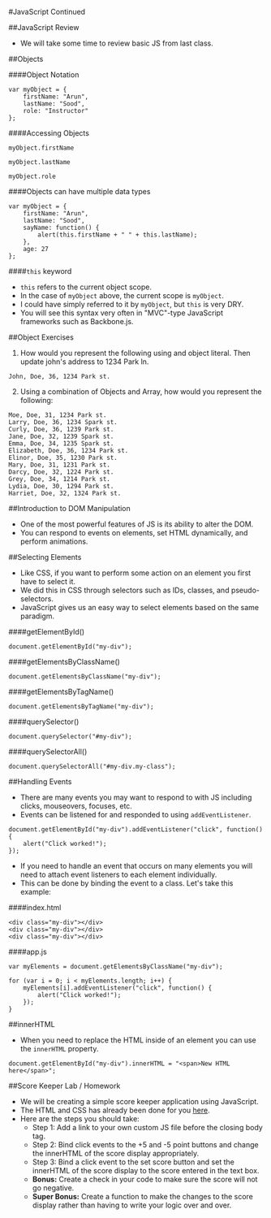#JavaScript Continued

##JavaScript Review
- We will take some time to review basic JS from last class.

##Objects

####Object Notation

```
var myObject = {
	firstName: "Arun",
	lastName: "Sood",
	role: "Instructor"
};
```

####Accessing Objects

```
myObject.firstName

myObject.lastName

myObject.role
```

####Objects can have multiple data types

```
var myObject = {
	firstName: "Arun",
	lastName: "Sood",
	sayName: function() {
		alert(this.firstName + " " + this.lastName);
	},
	age: 27
};
```

####`this` keyword
- `this` refers to the current object scope.
- In the case of `myObject` above, the current scope is `myObject`.
- I could have simply referred to it by `myObject`, but `this` is very DRY.
- You will see this syntax very often in "MVC"-type JavaScript frameworks such as Backbone.js.

##Object Exercises

1. How would you represent the following using and object literal. Then update john's address to 1234 Park ln.

```
John, Doe, 36, 1234 Park st.
```

2. Using a combination of Objects and Array, how would you represent the following:

```
Moe, Doe, 31, 1234 Park st.
Larry, Doe, 36, 1234 Spark st.
Curly, Doe, 36, 1239 Park st.
Jane, Doe, 32, 1239 Spark st.
Emma, Doe, 34, 1235 Spark st.
Elizabeth, Doe, 36, 1234 Park st.
Elinor, Doe, 35, 1230 Park st.
Mary, Doe, 31, 1231 Park st.
Darcy, Doe, 32, 1224 Park st.
Grey, Doe, 34, 1214 Park st.
Lydia, Doe, 30, 1294 Park st.
Harriet, Doe, 32, 1324 Park st.
```

##Introduction to DOM Manipulation
- One of the most powerful features of JS is its ability to alter the DOM.
- You can respond to events on elements, set HTML dynamically, and perform animations.

##Selecting Elements
- Like CSS, if you want to perform some action on an element you first have to select it.
- We did this in CSS through selectors such as IDs, classes, and pseudo-selectors.
- JavaScript gives us an easy way to select elements based on the same paradigm.

####getElementById()

```
document.getElementById("my-div");
```

####getElementsByClassName()

```
document.getElementsByClassName("my-div");
```

####getElementsByTagName()

```
document.getElementsByTagName("my-div");
```

####querySelector()

```
document.querySelector("#my-div");
```

####querySelectorAll()

```
document.querySelectorAll("#my-div.my-class");
```

##Handling Events
- There are many events you may want to respond to with JS including clicks, mouseovers, focuses, etc.
- Events can be listened for and responded to using `addEventListener`.

```
document.getElementById("my-div").addEventListener("click", function() {
	alert("Click worked!");
});
```

- If you need to handle an event that occurs on many elements you will need to attach event listeners to each element individually.
- This can be done by binding the event to a class. Let's take this example:

####index.html

```
<div class="my-div"></div>
<div class="my-div"></div>
<div class="my-div"></div>
```

####app.js

```
var myElements = document.getElementsByClassName("my-div");

for (var i = 0; i < myElements.length; i++) {
	myElements[i].addEventListener("click", function() {
		alert("Click worked!");
	});
}
```

##innerHTML
- When you need to replace the HTML inside of an element you can use the `innerHTML` property.

```
document.getElementById("my-div").innerHTML = "<span>New HTML here</span>";
```

##Score Keeper Lab / Homework
- We will be creating a simple score keeper application using JavaScript.
- The HTML and CSS has already been done for you [here](score_keeper_html/).
- Here are the steps you should take:
	- Step 1: Add a link to your own custom JS file before the closing body tag.
	- Step 2: Bind click events to the +5 and -5 point buttons and change the innerHTML of the score display appropriately.
	- Step 3: Bind a click event to the set score button and set the innerHTML of the score display to the score entered in the text box.
	- **Bonus:** Create a check in your code to make sure the score will not go negative.
	- **Super Bonus:** Create a function to make the changes to the score display rather than having to write your logic over and over.